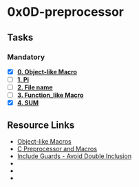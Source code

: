 # 0x0D-preprocessor

## Tasks
### Mandatory
- [x] **[0. Object-like Macro](0-object_like_macro.h)**
- [ ] **[1. Pi](1-pi.h)**
- [ ] **[2. File name](2-main.c)**
- [ ] **[3. Function_like Macro](3-function_like_macro.h)**
- [x] **[4. SUM](4-sum.h)**
## Resource Links
- [Object-like Macros](https://gcc.gnu.org/onlinedocs/gcc-5.1.0/cpp/Object-like-Macros.html#Object-like-Macros)
- [C Preprocessor and Macros](https://www.programiz.com/c-programming/c-preprocessor-macros)
- [Include Guards - Avoid Double Inclusion](https://en.wikipedia.org/wiki/Include_guard)
- []()
- []()
- []()
